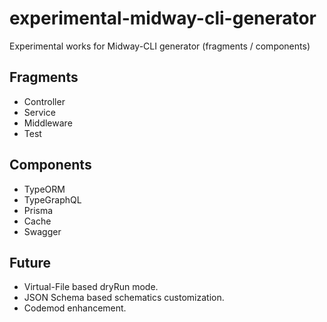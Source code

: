 # experimental-midway-cli-generator

Experimental works for Midway-CLI generator (fragments / components)

## Fragments

- Controller
- Service
- Middleware
- Test

## Components

- TypeORM
- TypeGraphQL
- Prisma
- Cache
- Swagger

## Future

- Virtual-File based dryRun mode.
- JSON Schema based schematics customization.
- Codemod enhancement.
